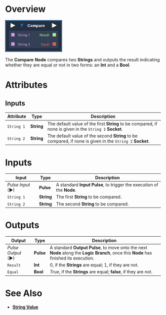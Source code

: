 # Overview

![The Compare Node.](../../.gitbook/assets/node-compare.png)

The **Compare** **Node** compares two **Strings** and outputs the result indicating whether they are equal or not in two forms: an **Int** and a **Bool**.

# Attributes

## Inputs

|Attribute|Type|Description|
|---|---|---|
| `String 1` | **String** | The default value of the first **String** to be compared, if none is given in the `String 1` **Socket**. |
| `String 2` | **String** | The default value of the second **String** to be compared, if none is given in the `String 2` **Socket**.|



# Inputs

|Input|Type|Description|
|---|---|---|
|*Pulse Input* (►)|**Pulse**|A standard **Input Pulse**, to trigger the execution of the **Node**.|
| `String 1` | **String** | The first **String** to be compared. |
| `String 2` | **String** | The second **String** to be compared. |

# Outputs

|Output|Type|Description|
|---|---|---|
|*Pulse Output* (►)|**Pulse**|A standard **Output Pulse**, to move onto the next **Node** along the **Logic Branch**, once this **Node** has finished its execution.|
| `Result` | **Int** | 0, if the **Strings** are equal; 1, if they are not.  |
| `Equal` | **Bool** | *True*, if the **Strings** are equal; **false**, if they are not.|


# See Also

* [**String Value**](stringvalue.md)